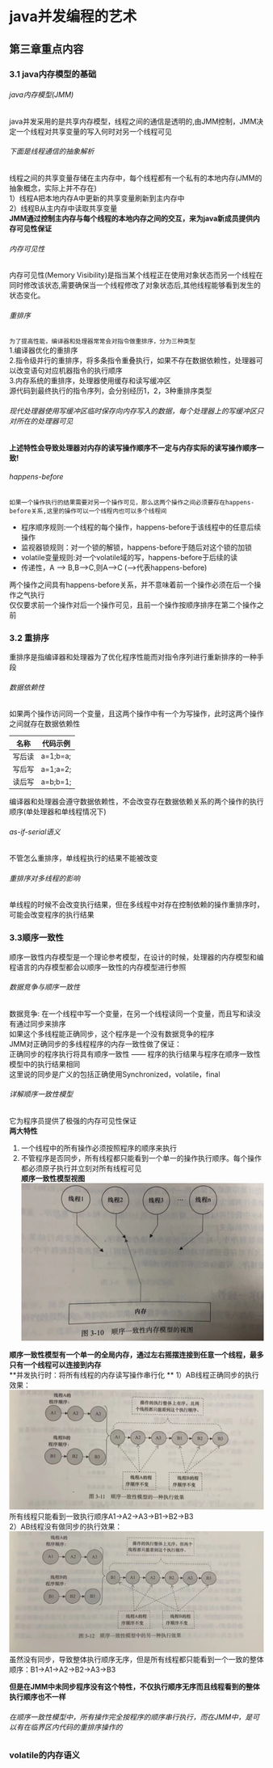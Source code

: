 # java并发编程的艺术
## 第三章重点内容  
### 3.1 java内存模型的基础
###### java内存模型(JMM)
java并发采用的是共享内存模型，线程之间的通信是透明的,由JMM控制，JMM决定一个线程对共享变量的写入何时对另一个线程可见  

###### 下面是线程通信的抽象解析  
线程之间的共享变量存储在主内存中，每个线程都有一个私有的本地内存(JMM的抽象概念，实际上并不存在)  
1）线程A把本地内存A中更新的共享变量刷新到主内存中  
2）线程B从主内存中读取共享变量  
**JMM通过控制主内存与每个线程的本地内存之间的交互，来为java新成员提供内存可见性保证**  
###### 内存可见性  
内存可见性(Memory Visibility)是指当某个线程正在使用对象状态而另一个线程在同时修改该状态,需要确保当一个线程修改了对象状态后,其他线程能够看到发生的状态变化。  

###### 重排序  
``为了提高性能，编译器和处理器常常会对指令做重排序，分为三种类型``  
1.编译器优化的重排序  
2.指令级并行的重排序，将多条指令重叠执行，如果不存在数据依赖性，处理器可以改变语句对应机器指令的执行顺序  
3.内存系统的重排序，处理器使用缓存和读写缓冲区  
源代码到最终执行的指令序列，会分别经历1，2，3种重排序类型  

###### 现代处理器使用写缓冲区临时保存向内存写入的数据，每个处理器上的写缓冲区只对所在的处理器可见  
**上述特性会导致处理器对内存的读写操作顺序不一定与内存实际的读写操作顺序一致!**  

###### happens-before  
``如果一个操作执行的结果需要对另一个操作可见，那么这两个操作之间必须要存在happens-before关系,这里的操作可以一个线程内也可以多个线程间 ``  
* 程序顺序规则:一个线程的每个操作，happens-before于该线程中的任意后续操作  
* 监视器锁规则：对一个锁的解锁，happens-before于随后对这个锁的加锁  
* volatile变量规则:对一个volatile域的写，happens-before于后续的读  
* 传递性，A --> B,B-->C,则A-->C (-->代表happens-before)

两个操作之间具有happens-before关系，并不意味着前一个操作必须在后一个操作之气执行  
仅仅要求前一个操作对后一个操作可见，且前一个操作按顺序排序在第二个操作之前  

### 3.2 重排序  
  重排序是指编译器和处理器为了优化程序性能而对指令序列进行重新排序的一种手段  

###### 数据依赖性  
如果两个操作访问同一个变量，且这两个操作中有一个为写操作，此时这两个操作之间就存在数据依赖性  
  
| 名称 | 代码示例 | 
| ---  |   ---   | 
| 写后读| a=1;b=a; | 
| 写后写| a=1;a=2; |
| 读后写| a=b;b=1;|  

编译器和处理器会遵守数据依赖性，不会改变存在数据依赖关系的两个操作的执行顺序(单处理器和单线程情况下)  

###### as-if-serial语义  
不管怎么重排序，单线程执行的结果不能被改变  
###### 重排序对多线程的影响  
单线程的时候不会改变执行结果，但在多线程中对存在控制依赖的操作重排序时，可能会改变程序的执行结果  
### 3.3顺序一致性  
顺序一致性内存模型是一个理论参考模型，在设计的时候，处理器的内存模型和编程语言的内存模型都会以顺序一致性的内存模型进行参照  
###### 数据竞争与顺序一致性            
数据竞争: 在一个线程中写一个变量，在另一个线程读同一个变量，而且写和读没有通过同步来排序  
如果这个多线程能正确同步，这个程序是一个没有数据竞争的程序  
JMM对正确同步的多线程程序的内存一致性做了保证：  
正确同步的程序执行将具有顺序一致性 —— 程序的执行结果与程序在顺序一致性模型中的执行结果相同      
这里说的同步是广义的包括正确使用Synchronized，volatile，final   


###### 详解顺序一致性模型 
它为程序员提供了极强的内存可见性保证   
**两大特性**     
1. 一个线程中的所有操作必须按照程序的顺序来执行    
2. 不管程序是否同步，所有线程都只能看到一个单一的操作执行顺序。每个操作都必须原子执行并立刻对所有线程可见  
**顺序一致性模型视图**    
![img.png](img.png)    

**顺序一致性模型有一个单一的全局内存，通过左右摇摆连接到任意一个线程，最多只有一个线程可以连接到内存**   
**并发执行时：将所有线程的内存读写操作串行化   **
1）AB线程正确同步的执行效果：    
![img_1.png](img_1.png)   
所有线程只能看到一致执行顺序A1->A2->A3->B1->B2->B3   
2）AB线程没有做同步的执行效果：    
![img_2.png](img_2.png)   
虽然没有同步，导致整体执行顺序无序，但是所有线程都只能看到一个一致的整体顺序：B1->A1->A2->B2->A3->B3    

**但是在JMM中未同步程序没有这个特性，不仅执行顺序无序而且线程看到的整体执行顺序也不一样**  

###### 在顺序一致性模型中，所有操作完全按程序的顺序串行执行，而在JMM中，是可以有在临界区内代码的重排序操作的   

### volatile的内存语义   







